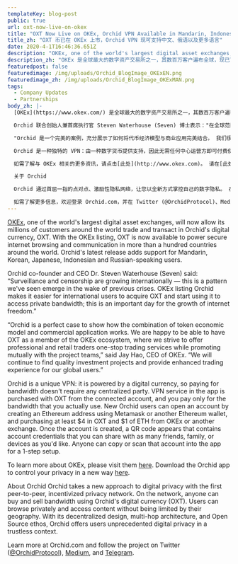 ```yaml
---
templateKey: blog-post
public: true
url: oxt-now-live-on-okex
title: "OXT Now Live on OKEx, Orchid VPN Available in Mandarin, Indonesian, Russian and More"
title_zh: "OXT 币已在 OKEx 上市，Orchid VPN 现可支持中文、俄语以及更多语言"
date: 2020-4-1T16:46:36.651Z
description: "OKEx, one of the world's largest digital asset exchanges, will now allow its millions of customers around the world trade and transact in Orchid's digital currency, OXT."
description_zh: "OKEx 是全球最大的数字资产交易所之一，其数百万客户遍布全球，现已可使用 Orchid 的数字货币 OXT 进行交易。"
featuredpost: false
featuredimage: /img/uploads/Orchid_BlogImage_OKExEN.png
featuredimage_zh: /img/uploads/Orchid_BlogImage_OKExMAN.png
tags:
  - Company Updates
  - Partnerships
body_zh: |-
  [OKEx](https://www.okex.com/) 是全球最大的数字资产交易所之一，其数百万客户遍布全球，现已可使用 Orchid 的数字货币 OXT 进行交易。 OKEx 上市后，OXT 币如今可为全球一百多个国家提供安全的上网和通信服务。 Orchid 最新版本的应用新增了对中文、韩语、日语、印尼语和俄语用户的支持。

  Orchid 联合创始人兼首席执行官 Steven Waterhouse (Seven) 博士表示："在全球范围内，网络监视和审查现象愈发普遍。以往各种危机爆发之后，当局就会采取这种作法。 OKEx 上市后，Orchid 可以让其全球用户更轻松地获取 OXT 币，并用其访问专用网络；这是互联网自由化发展史上的重要一天。"

  "Orchid 是一个完美的案例，充分展示了如何将代币经济模型与商业应用完美结合。 我们很高兴让 OXT 币成为 OKEx 生态系统中的一员，并致力于在这个生态系统中为专业和零售贸易商提供一站式的交易服务，同时与各个项目团队相互促进。" OKEx 首席执行官 Jay Hao 表示。 "我们将继续寻找优质的投资项目，并为全球用户提供更好的交易体验。"

  Orchid 是一种独特的 VPN：由一种数字货币提供支持，因此无需任何中心运营方即可付费使用。 登录帐户后，使用 OXT 币即可购买该应用中的 VPN 服务，且只需为实际使用的流量付费。 Orchid 新用户可使用 Metamask 或另一个以太坊钱包创建一个以太坊地址，然后从 OKEx 或其他交易所购买至少 4 美元的 OXT 币以及 1 美元的以太币，以此开设一个帐户。 创建帐户后，界面上将显示一个二维码，其中包含您可与任意数量的朋友、家人或设备共享的帐户凭据。 任何人士都只需 1 步就可将该账号复制或扫描到应用中。

  如需了解与 OKEx 相关的更多资讯，请点击[此处](http://www.okex.com)。 请在[此处](https://www.orchid.com/download)下载 Orchid 应用，以全新方式掌控您的隐私。

  关于 Orchid

  Orchid 通过首屈一指的点对点、激励性隐私网络，让您以全新方式掌控自己的数字隐私。 在该网络中，任何人均可使用 Orchid 的数字货币 (OXT) 购买或出售流量。 用户可以不受限制地进行私密上网以及访问各种内容。 凭借分散化的设计、多跳架构以及开放源代码的理念，Orchid 为置身于不受信任网络环境下的用户提供前所未有的数字隐私保护。

  如需了解更多信息，欢迎登录 Orchid.com，并在 Twitter (@OrchidProtocol)、Medium 和 Telegram 上关注此项目。
---
```

[OKEx](https://www.okex.com/), one of the world's largest digital asset exchanges, will now allow its millions of customers around the world trade and transact in Orchid's digital currency, OXT. With the OKEx listing, OXT is now available to power secure internet browsing and communication in more than a hundred countries around the world. Orchid's latest release adds support for Mandarin, Korean, Japanese, Indonesian and Russian-speaking users.

Orchid co-founder and CEO Dr. Steven Waterhouse (Seven) said: “Surveillance and censorship are growing internationally — this is a pattern we've seen emerge in the wake of previous crises. OKEx listing Orchid makes it easier for international users to acquire OXT and start using it to access private bandwidth; this is an important day for the growth of internet freedom.”

“Orchid is a perfect case to show how the combination of token economic model and commercial application works. We are happy to be able to have OXT as a member of the OKEx ecosystem, where we strive to offer professional and retail traders one-stop trading services while promoting mutually with the project teams,” said Jay Hao, CEO of OKEx. “We will continue to find quality investment projects and provide enhanced trading experience for our global users.”

Orchid is a unique VPN: it is powered by a digital currency, so paying for bandwidth doesn't require any centralized party. VPN service in the app is purchased with OXT from the connected account, and you pay only for the bandwidth that you actually use. New Orchid users can open an account by creating an Ethereum address using Metamask or another Ethereum wallet, and purchasing at least $4 in OXT and $1 of ETH from OKEx or another exchange. Once the account is created, a QR code appears that contains account credentials that you can share with as many friends, family, or devices as you'd like. Anyone can copy or scan that account into the app for a 1-step setup. 

To learn more about OKEx, please visit them [here](http://www.okex.com). Download the Orchid app to control your privacy in a new way [here](https://www.orchid.com/download).

About Orchid
Orchid takes a new approach to digital privacy with the first peer-to-peer, incentivized privacy network. On the network, anyone can buy and sell bandwidth using Orchid's digital currency (OXT). Users can browse privately and access content without being limited by their geography. With its decentralized design, multi-hop architecture, and Open Source ethos, Orchid offers users unprecedented digital privacy in a trustless context.

Learn more at Orchid.com and follow the project on Twitter ([@OrchidProtocol](https://twitter.com/OrchidProtocol)), [Medium](https://medium.com/orchid-labs), and [Telegram](https://www.t.me/OrchidOfficial).

